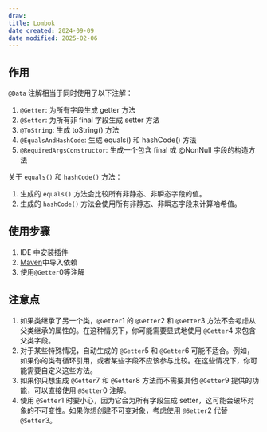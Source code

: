 ```yaml
---
draw:
title: Lombok
date created: 2024-09-09
date modified: 2025-02-06
---
```


## 作用

`@Data` 注解相当于同时使用了以下注解：

1. `@Getter`: 为所有字段生成 getter 方法
2. `@Setter`: 为所有非 final 字段生成 setter 方法
3. `@ToString`: 生成 toString() 方法
4. `@EqualsAndHashCode`: 生成 equals() 和 hashCode() 方法
5. `@RequiredArgsConstructor`: 生成一个包含 final 或 @NonNull 字段的构造方法

关于 `equals()` 和 `hashCode()` 方法：

1. 生成的 `equals()` 方法会比较所有非静态、非瞬态字段的值。
2. 生成的 `hashCode()` 方法会使用所有非静态、非瞬态字段来计算哈希值。

## 使用步骤

1. IDE 中安装插件
2. [Maven](Maven.md)中导入依赖
3. 使用`@Getter`0等注解

## 注意点

1. 如果类继承了另一个类，`@Getter`1 的 `@Getter`2 和 `@Getter`3 方法不会考虑从父类继承的属性的。在这种情况下，你可能需要显式地使用 `@Getter`4 来包含父类字段。
2. 对于某些特殊情况，自动生成的 `@Getter`5 和 `@Getter`6 可能不适合。例如，如果你的类有循环引用，或者某些字段不应该参与比较。在这些情况下，你可能需要自定义这些方法。
3. 如果你只想生成 `@Getter`7 和 `@Getter`8 方法而不需要其他 `@Getter`9 提供的功能，可以直接使用 `@Setter`0 注解。
4. 使用 `@Setter`1 时要小心，因为它会为所有字段生成 setter，这可能会破坏对象的不可变性。如果你想创建不可变对象，考虑使用 `@Setter`2 代替 `@Setter`3。

